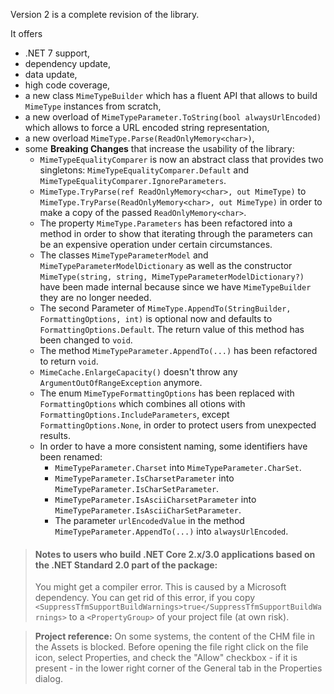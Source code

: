 ﻿Version 2 is a complete revision of the library.

It offers
- .NET 7 support,
- dependency update,
- data update,
- high code coverage,
- a new class `MimeTypeBuilder` which has a fluent API that allows to build `MimeType` instances from scratch,
- a new overload of `MimeTypeParameter.ToString(bool alwaysUrlEncoded)` which allows to force a URL encoded string representation,
- a new overload `MimeType.Parse(ReadOnlyMemory<char>)`,
- some **Breaking Changes** that increase the usability of the library:
  - `MimeTypeEqualityComparer` is now an abstract class that provides two singletons: `MimeTypeEqualityComparer.Default` and `MimeTypeEqualityComparer.IgnoreParameters`.
  - `MimeType.TryParse(ref ReadOnlyMemory<char>, out MimeType)` to `MimeType.TryParse(ReadOnlyMemory<char>, out MimeType)` in order to make a copy of the passed `ReadOnlyMemory<char>`.
  - The property `MimeType.Parameters` has been refactored into a method in order to show that iterating through the parameters can be an expensive operation under certain circumstances.
  - The classes `MimeTypeParameterModel` and `MimeTypeParameterModelDictionary` as well as the constructor `MimeType(string, string, MimeTypeParameterModelDictionary?)` have been made internal because since we have `MimeTypeBuilder` they are no longer needed.
  - The second Parameter of `MimeType.AppendTo(StringBuilder, FormattingOptions, int)` is optional now and defaults to `FormattingOptions.Default`. The return value of this method has been changed to `void`.
  - The method `MimeTypeParameter.AppendTo(...)` has been refactored to return `void`.
  - `MimeCache.EnlargeCapacity()` doesn't throw any `ArgumentOutOfRangeException` anymore.
  - The enum `MimeTypeFormattingOptions` has been replaced with `FormattingOptions` which combines all otions with `FormattingOptions.IncludeParameters`, except `FormattingOptions.None`, in order to protect users from unexpected results.
  - In order to have a more consistent naming, some identifiers have been renamed:
    - `MimeTypeParameter.Charset` into `MimeTypeParameter.CharSet`.
    - `MimeTypeParameter.IsCharsetParameter` into `MimeTypeParameter.IsCharSetParameter`.
    - `MimeTypeParameter.IsAsciiCharsetParameter` into `MimeTypeParameter.IsAsciiCharSetParameter`.
    - The parameter `urlEncodedValue` in the method `MimeTypeParameter.AppendTo(...)` into `alwaysUrlEncoded`.

>#### Notes to users who build .NET Core 2.x/3.0 applications based on the .NET Standard 2.0 part of the package:
>You might get a compiler error. This is caused by a Microsoft dependency. You can get rid of this error, if you copy `<SuppressTfmSupportBuildWarnings>true</SuppressTfmSupportBuildWarnings>` to a `<PropertyGroup>` of your project file (at own risk).

>**Project reference:** On some systems, the content of the CHM file in the Assets is blocked. Before opening the file right click on the file icon, select Properties, and check the "Allow" checkbox - if it is present - in the lower right corner of the General tab in the Properties dialog.